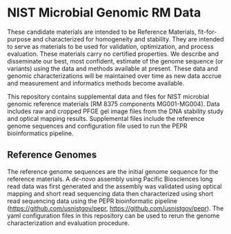 # NIST Microbial Genomic RM Data
These candidate materials are intended to be Reference Materials, fit-for-purpose and characterized for homogeneity and stability. They are intended to serve as materials to be used for validation, optimization, and process evaluation. These materials carry no certified properties. We describe and disseminate our best, most confident, estimate of the genome sequence (or variants) using the data and methods available at present. These data and genomic characterizations will be maintained over time as new data accrue and measurement and informatics methods become available.

This repository contains supplemental data and files for NIST microbial genomic reference materials (RM 8375 components MG001-MG004).  Data includes raw and cropped PFGE gel image files from the DNA stability study and optical mapping results. Supplemental files include the reference genome sequences and configuration file used to run the PEPR bioinformatics pipeline.

## Reference Genomes
The reference genome sequences are the initial genome sequence for the reference materials. A _de-novo_ assembly using Pacific Biosciences long read data was first generated and the assembly was validated using optical mapping and short read sequencing data then characterized using short read sequencing data using the PEPR bioinformatic pipeline (https://github.com/usnistgov/pepr, https://github.com/usnistgov/pepr). The yaml configuration files in this repository can be used to rerun the genome characterization and evaluation procedure.


